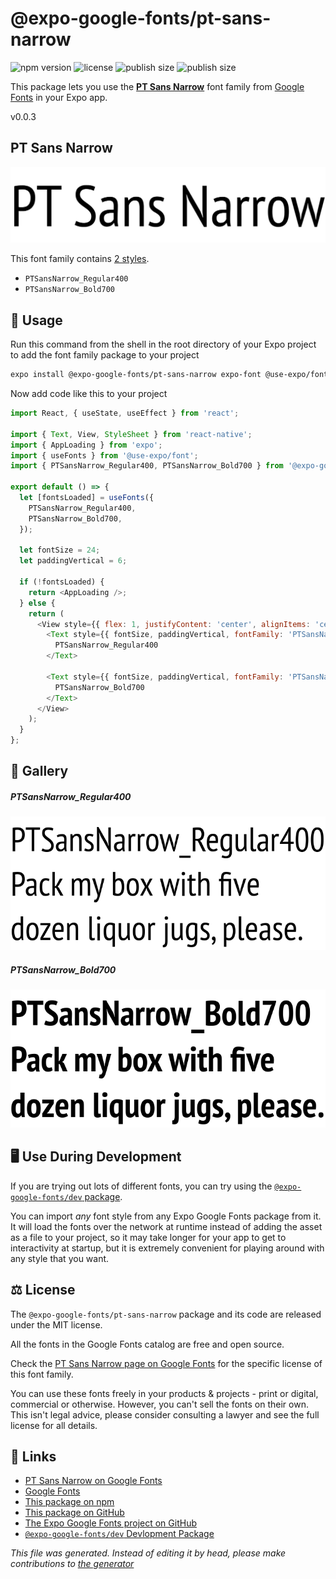 # @expo-google-fonts/pt-sans-narrow

![npm version](https://flat.badgen.net/npm/v/@expo-google-fonts/pt-sans-narrow)
![license](https://flat.badgen.net/github/license/expo/google-fonts)
![publish size](https://flat.badgen.net/packagephobia/install/@expo-google-fonts/pt-sans-narrow)
![publish size](https://flat.badgen.net/packagephobia/publish/@expo-google-fonts/pt-sans-narrow)

This package lets you use the [**PT Sans Narrow**](https://fonts.google.com/specimen/PT+Sans+Narrow) font family from [Google Fonts](https://fonts.google.com/) in your Expo app.

v0.0.3

## PT Sans Narrow

![PT Sans Narrow](./font-family.png)

This font family contains [2 styles](#gallery).

- `PTSansNarrow_Regular400`
- `PTSansNarrow_Bold700`

## 🔡 Usage

Run this command from the shell in the root directory of your Expo project to add the font family package to your project
```sh
expo install @expo-google-fonts/pt-sans-narrow expo-font @use-expo/font
```

Now add code like this to your project
```js
import React, { useState, useEffect } from 'react';

import { Text, View, StyleSheet } from 'react-native';
import { AppLoading } from 'expo';
import { useFonts } from '@use-expo/font';
import { PTSansNarrow_Regular400, PTSansNarrow_Bold700 } from '@expo-google-fonts/pt-sans-narrow';

export default () => {
  let [fontsLoaded] = useFonts({
    PTSansNarrow_Regular400,
    PTSansNarrow_Bold700,
  });

  let fontSize = 24;
  let paddingVertical = 6;

  if (!fontsLoaded) {
    return <AppLoading />;
  } else {
    return (
      <View style={{ flex: 1, justifyContent: 'center', alignItems: 'center' }}>
        <Text style={{ fontSize, paddingVertical, fontFamily: 'PTSansNarrow_Regular400' }}>
          PTSansNarrow_Regular400
        </Text>

        <Text style={{ fontSize, paddingVertical, fontFamily: 'PTSansNarrow_Bold700' }}>
          PTSansNarrow_Bold700
        </Text>
      </View>
    );
  }
};

```

## 📖 Gallery

##### PTSansNarrow_Regular400
![PTSansNarrow_Regular400](./9d184233e6f48f81c6e510a1067d4f632052f899bf2f2bef4a69ab709bfe45a5.ttf.png)

##### PTSansNarrow_Bold700
![PTSansNarrow_Bold700](./a16a62299cf1143c59a4ec676c956c6831a90698fd830de4c85632a83c56d52c.ttf.png)


## 🖥️ Use During Development

If you are trying out lots of different fonts, you can try using the [`@expo-google-fonts/dev` package](https://github.com/expo/google-fonts/tree/master/font-packages/dev#readme).

You can import *any* font style from any Expo Google Fonts package from it. It will load the fonts
over the network at runtime instead of adding the asset as a file to your project, so it may take longer
for your app to get to interactivity at startup, but it is extremely convenient
for playing around with any style that you want.

## ⚖️ License

The `@expo-google-fonts/pt-sans-narrow` package and its code are released under the MIT license.

All the fonts in the Google Fonts catalog are free and open source.

Check the [PT Sans Narrow page on Google Fonts](https://fonts.google.com/specimen/PT+Sans+Narrow) for the specific license of this font family.

You can use these fonts freely in your products & projects - print or digital, commercial or otherwise. However, you can't sell the fonts on their own. This isn't legal advice, please consider consulting a lawyer and see the full license for all details.

## 🔗 Links

- [PT Sans Narrow on Google Fonts](https://fonts.google.com/specimen/PT+Sans+Narrow)
- [Google Fonts](https://fonts.google.com/)
- [This package on npm](https://www.npmjs.com/package/@expo-google-fonts/pt-sans-narrow)
- [This package on GitHub](https://github.com/expo/google-fonts/tree/master/font-packages/pt-sans-narrow)
- [The Expo Google Fonts project on GitHub](https://github.com/expo/google-fonts)
- [`@expo-google-fonts/dev` Devlopment Package](https://github.com/expo/google-fonts/tree/master/font-packages/dev)


*This file was generated. Instead of editing it by head, please make contributions to [the generator](https://github.com/expo/google-fonts/tree/master/packages/generator)*
